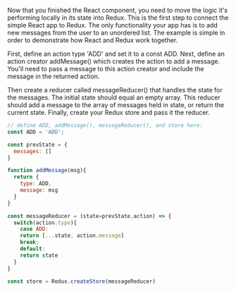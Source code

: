 Now that you finished the React component, you need to move the logic it's performing locally in its state into Redux. This is the first step to connect the simple React app to Redux. The only functionality your app has is to add new messages from the user to an unordered list. The example is simple in order to demonstrate how React and Redux work together.


First, define an action type 'ADD' and set it to a const ADD. Next, define an action creator addMessage() which creates the action to add a message. You'll need to pass a message to this action creator and include the message in the returned action.

Then create a reducer called messageReducer() that handles the state for the messages. The initial state should equal an empty array. This reducer should add a message to the array of messages held in state, or return the current state. Finally, create your Redux store and pass it the reducer.

```js
// define ADD, addMessage(), messageReducer(), and store here:
const ADD = 'ADD';

const prevState = {
  messages: []
}

function addMessage(msg){
  return {
    type: ADD,
    message: msg
  }
}

const messageReducer = (state=prevState,action) => {
  switch(action.type){
    case ADD:
    return [...state, action.message]
    break;
    default:
    return state
  }
}

const store = Redux.createStore(messageReducer)
